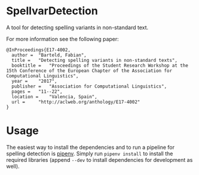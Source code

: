 # SpellvarDetection

A tool for detecting spelling variants in non-standard text.

For more information see the following paper:

```
@InProceedings{E17-4002,
  author = 	"Barteld, Fabian",
  title = 	"Detecting spelling variants in non-standard texts",
  booktitle = 	"Proceedings of the Student Research Workshop at the 15th Conference of the European Chapter of the Association for Computational Linguistics",
  year = 	"2017",
  publisher = 	"Association for Computational Linguistics",
  pages = 	"11--22",
  location = 	"Valencia, Spain",
  url = 	"http://aclweb.org/anthology/E17-4002"
}
```

# Usage

The easiest way to install the dependencies and to run a pipeline for spelling
detection is [pipenv](https://pipenv.readthedocs.io/en/latest/). Simply run
`pipenv install` to install the required libraries (append `--dev` to install
dependencies for development as well).
